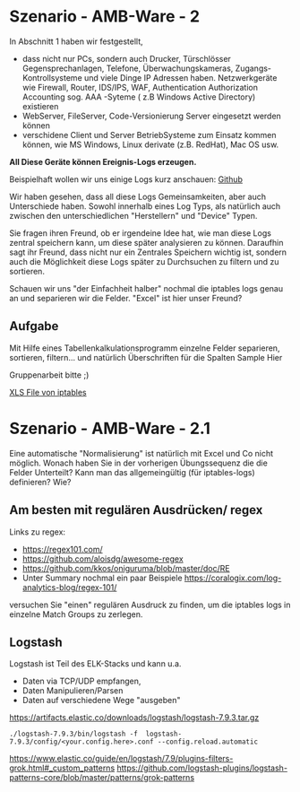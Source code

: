 # Szenario - AMB-Ware - 2
In Abschnitt 1 haben wir festgestellt, 
* dass nicht nur PCs, sondern auch Drucker, Türschlösser Gegensprechanlagen, Telefone, Überwachungskameras, Zugangs-Kontrollsysteme und viele Dinge IP Adressen haben.
Netzwerkgeräte wie Firewall, Router, IDS/IPS, WAF, Authentication Authorization Accounting sog. AAA -Syteme ( z.B Windows Active Directory) existieren
* WebServer,  FileServer, Code-Versionierung Server eingesetzt werden können
* verschidene Client und Server BetriebSysteme zum Einsatz kommen können, wie MS Windows, Linux derivate (z.B. RedHat), Mac OS usw.

**All Diese Geräte können Ereignis-Logs erzeugen.**

Beispielhaft wollen wir uns einige Logs kurz anschauen:
[Github](https://github.com/AVitg/Projektfach-HS-NR_WS2020-21/tree/master/2020_11_06/log_samples)

Wir haben gesehen, dass all diese Logs Gemeinsamkeiten, aber auch Unterschiede haben. 
Sowohl innerhalb eines Log Typs, als natürlich auch zwischen den unterschiedlichen "Herstellern" und "Device" Typen.

Sie fragen ihren Freund, ob er irgendeine Idee hat, wie man diese Logs zentral speichern kann, um diese später analysieren zu können.
Daraufhin sagt ihr Freund, dass nicht nur ein Zentrales Speichern wichtig ist, sondern auch die Möglichkeit diese Logs später zu Durchsuchen zu filtern und zu sortieren.

Schauen wir uns "der Einfachheit halber" nochmal die iptables logs genau an und separieren wir die Felder.
"Excel" ist hier unser Freund? 
## Aufgabe 
Mit Hilfe eines Tabellenkalkulationsprogramm einzelne Felder separieren, sortieren, filtern... und natürlich Überschriften für die Spalten
Sample Hier

Gruppenarbeit bitte ;) 

[XLS File von iptables](https://github.com/AVitg/Projektfach-HS-NR_WS2020-21/blob/master/2020_11_06/iptables.xlsx)

# Szenario - AMB-Ware - 2.1
Eine automatische "Normalisierung" ist natürlich mit Excel und Co nicht möglich.
Wonach haben Sie in der vorherigen Übungssequenz die die Felder Unterteilt?
Kann man das allgemeingültig (für iptables-logs) definieren?
Wie?

## Am besten mit regulären Ausdrücken/ regex 

Links zu regex:
* https://regex101.com/
* https://github.com/aloisdg/awesome-regex
* https://github.com/kkos/oniguruma/blob/master/doc/RE
* Unter Summary nochmal ein paar Beispiele https://coralogix.com/log-analytics-blog/regex-101/

versuchen Sie "einen" regulären Ausdruck zu finden, um die iptables logs in einzelne Match Groups zu zerlegen. 

## Logstash 
Logstash ist Teil des ELK-Stacks und kann u.a. 
* Daten via TCP/UDP empfangen, 
* Daten Manipulieren/Parsen
* Daten auf verschiedene Wege "ausgeben"


https://artifacts.elastic.co/downloads/logstash/logstash-7.9.3.tar.gz

``` 
./logstash-7.9.3/bin/logstash -f  logstash-7.9.3/config/<your.config.here>.conf --config.reload.automatic
```

https://www.elastic.co/guide/en/logstash/7.9/plugins-filters-grok.html#_custom_patterns
https://github.com/logstash-plugins/logstash-patterns-core/blob/master/patterns/grok-patterns
